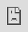 ```yaml
---
layout: default
title: Forks
nav_order: 6
---
```

# Forked from NGVO

As a visual only list NGVO, many modders use it as a base to build their own list. Checkout some of them below.

## Ghoulified Reality
Ghoulified Reality is a modlist that is also hosted in the Modding Bungalo. Look under **LISTS** or checkout their website below!

[Visit Website](https://ghoulified.themoddingbungalo.com/){: .btn }

## Rovaan
A new Hardcore Wabbajack list featureing 1900+ mods with new gameplay features and Survival mode, Immersion, Improved Souls-like combat with MCO. Hard enemies and Bosses, and a graphics package on top using Biggie Boss's NGVO visual list. A EnaiRim\SimonRim mix with a de-leveled world and over 35+ new quests, such as The Forgotten City, Project AHO, Bruma, Wyrmstooth, and more! Over 30 new weapons and 100+ New Armor, All will be distributed all across the world, in chests, on enemies, and more!l While trying to maintain that magic feeling the Skyrim gave us when we first played it. 

Come, To Skyrim, Rovaan.

[View Nexus Page](https://www.nexusmods.com/skyrimspecialedition/mods/130579){: .btn }

<div class="youtube-container">
  <iframe style="position: absolute; top: 0; left: 0; width: 100%; height: 100%;" 
    src="https://www.youtube.com/embed/UUa9gBArT2Q?si=1ycyKYw9m1DZa0On" 
    title="YouTube video player" 
    frameborder="0" 
    allow="accelerometer; autoplay; clipboard-write; encrypted-media; gyroscope; picture-in-picture; web-share" 
    referrerpolicy="strict-origin-when-cross-origin" 
    allowfullscreen>
  </iframe>
</div>

## OCM
OCM stands for Ostim Community Modlist. What is Ostim? Well...click the link to the readme below. Or checkout Biggie Boss's video on the list.

[View ReadMe](https://github.com/ArnoldDP/OStim-Community-Modlist/blob/main/README.md){: .btn }

<div class="youtube-container">
  <iframe style="position: absolute; top: 0; left: 0; width: 100%; height: 100%;" 
    src="https://www.youtube.com/embed/5XVP6KssOOc?si=xLNXmqAkCvvjtSb2" 
    title="YouTube video player" 
    frameborder="0" 
    allow="accelerometer; autoplay; clipboard-write; encrypted-media; gyroscope; picture-in-picture; web-share" 
    referrerpolicy="strict-origin-when-cross-origin" 
    allowfullscreen>
  </iframe>
</div>

## CSVP - Colloquy's Skyrim Vanilla Plus
CSVP - Colloquy's Skyrim Vanilla Plus is a modlist that is also hosted in the Modding Bungalo. Checkout a preview below:

<div class="youtube-container">
  <iframe style="position: absolute; top: 0; left: 0; width: 100%; height: 100%;" 
    src="https://www.youtube.com/embed/asuwknZghMU" 
    title="YouTube video player" 
    frameborder="0" 
    allow="accelerometer; autoplay; clipboard-write; encrypted-media; gyroscope; picture-in-picture; web-share" 
    referrerpolicy="strict-origin-when-cross-origin" 
    allowfullscreen>
  </iframe>
</div>